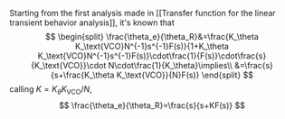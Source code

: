 
Starting from the first analysis made in [[Transfer function for the linear transient behavior analysis]], it's known that
$$
\begin{split}
\frac{\theta_e}{\theta_R}&=\frac{K_\theta K_\text{VCO}N^{-1}s^{-1}F(s)}{1+K_\theta K_\text{VCO}N^{-1}s^{-1}F(s)}\cdot\frac{1}{F(s)}\cdot\frac{s}{K_\text{VCO}}\cdot N\cdot\frac{1}{K_\theta}\implies\\
&=\frac{s}{s+\frac{K_\theta K_\text{VCO}}{N}F(s)}
\end{split}
$$
calling $K=K_\theta K_\text{VCO}/N$,
$$
\frac{\theta_e}{\theta_R}=\frac{s}{s+KF(s)}
$$
